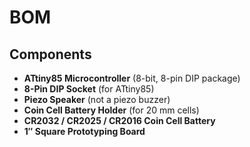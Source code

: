 # BOM

## Components
- **ATtiny85 Microcontroller** (8-bit, 8-pin DIP package)  
- **8-Pin DIP Socket** (for ATtiny85)  
- **Piezo Speaker** (not a piezo buzzer)  
- **Coin Cell Battery Holder** (for 20 mm cells)  
- **CR2032 / CR2025 / CR2016 Coin Cell Battery**  
- **1″ Square Prototyping Board**  
